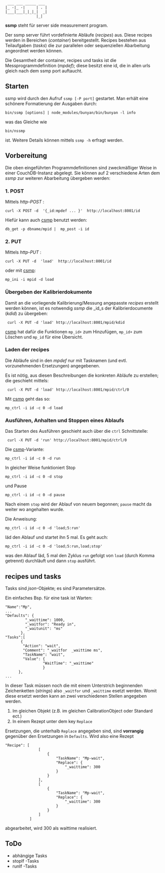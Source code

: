 ```
 ___ ___ _____ ___ 
|_ -|_ -|     | . |
|___|___|_|_|_|  _|
              |_|

```


__ssmp__ steht für  server side measurement program.

Der ssmp server führt vordefinierte Abläufe (_recipes_) aus. Diese recipes
werden in Bereichen (_container_) bereitgestellt. Recipes bestehen
aus Teilaufgaben (_tasks_) die zur  parallelen oder sequenziellen
Abarbeitung angeordnet werden können.

Die Gesamtheit der container, recipes und tasks ist die Messprogrammdefinition
(_mpdef_);
diese besitzt eine id, die in allen urls gleich nach dem ssmp port auftaucht.

## Starten

ssmp wird durch den Aufruf ```ssmp [-P port]``` gestartet. Man erhält
eine schönere Formatierung der Ausgaben durch:
```
bin/ssmp [options] | node_modules/bunyan/bin/bunyan -l info
```
was das Gleiche wie
```
bin/nssmp
```
ist. Weitere Details können mittels ```ssmp -h``` erfragt werden.

## Vorbereitung

Die oben eingeführten  Programmdefinitionen  sind zweckmäßiger
Weise in einer CouchDB-Instanz abgelegt. Sie können auf 2 
verschiedene Arten dem _ssmp_ zur weiteren Abarbeitung übergeben werden:

### 1. POST

Mittels _http-POST_ : 

```
curl -X POST -d  '{_id:mpdef ... }'  http://localhost:8001/id
```

Hiefür kann auch [csmp](https://github.com/wactbprot/csmp) benutzt werden:

```
db_get -p dbname/mpid |  mp_post -i id 
```

### 2. PUT


Mittels _http-PUT_ : 

```
curl -X PUT -d  'load'  http://localhost:8001/id
```

oder mit [csmp](https://github.com/wactbprot/csmp):


``` 
mp_ini -i mpid -d load
```
### Übergeben der Kalibrierdokumente

Damit an die vorliegende Kalibrierung/Messung angepasste 
_recipes_ erstellt werden können,
ist es notwendig _ssmp_ die _id_s der Kalibrierdocumente (_kdid_) 
zu übergeben: 

```
 curl -X PUT -d 'load' http://localhost:8001/mpid/kdid
```

[csmp](https://github.com/wactbprot/csmp) hat dafür die Funktionen 
```mp_id+``` zum Hinzufügen, ```mp_id+``` zum Löschen und ```mp_id```
für eine Übersicht.


### Laden der recipes

Die Abläufe sind in den _mpdef_ nur mit Tasknamen
(und evtl. vorzunehmenden Ersetzungen) angegebenen.

Es ist nötig, aus diesen Beschreibungen die konkreten
Abläufe zu erstellen; die geschieht mittels:

```
 curl -X PUT -d 'load' http://localhost:8001/mpid/ctrl/0
```

Mit  [csmp](https://github.com/wactbprot/csmp) geht das so:

```
mp_ctrl -i id -c 0 -d load
```

### Ausführen, Anhalten und Stoppen eines Ablaufs

Das Starten des Ausführen geschieht auch über die ```ctrl``` Schnittstelle:

```
 curl -X PUT -d 'run' http://localhost:8001/mpid/ctrl/0
```

Die  [csmp](https://github.com/wactbprot/csmp)-Variante:

```
mp_ctrl -i id -c 0 -d run
```

In gleicher Weise funktioniert Stop

```
mp_ctrl -i id -c 0 -d stop
```

und Pause

```
mp_ctrl -i id -c 0 -d pause
```

Nach einem ```stop``` wird der Ablauf von neuem begonnen;
```pause``` macht da weiter wo angehalten wurde.

Die  Anweisung:

```
mp_ctrl -i id -c 0 -d 'load;5:run'
```

läd den Ablauf und startet ihn 5 mal. Es geht auch:

```
mp_ctrl -i id -c 0 -d 'load;5:run,load;stop'
```

was den Ablauf läd, 5 mal den Zyklus ```run``` gefolgt von ```load``` 
(durch Komma getrennt) durchläuft und dann ```stop``` ausführt.  


## recipes und tasks

Tasks sind _json_-Objekte; es sind Parametersätze.

Ein einfaches Bsp. für eine task ist Warten:

```
"Name":"Mp",
...
"Defaults": {
         "_waittime": 1000,
         "_waitfor": "Ready in",
         "_waitunit": "ms"
       },
"Tasks":[
	   {
	    "Action": "wait",
		"Comment": "_waitfor  _waittime ms",
		"TaskName": "wait",
	    "Value": {
	             "WaitTime": "_waittime"
                 } 
      },
...
```
In dieser Task müssen noch die mit einem Unterstrich 
beginnenden Zeichenketten (_strings_) also  ```_waitfor``` und
```_waittime``` esetzt werden. Womit diese ersetzt werden kann an zwei
verschiedenen Stellen angegeben werden.
1. Im gleichen Objekt (z.B. im gleichen CalibrationObject oder Standard ect.)
2. In einem Rezept unter dem key ```Replace```

Ersetzungen, die unterhalb ```Replace``` angegeben sind, sind __vorrangig__ 
gegenüber den Ersetzungen in ```Defaults```. Wird 
also eine Rezept 

```
"Recipe": [
               [
                   {
                       "TaskName": "Mp-wait",
                       "Replace": {
                           "_waittime": 300
                       }
                   }
               ],
               [
                   {
                       "TaskName": "Mp-wait",
                       "Replace": {
                           "_waittime": 300
                       }
                   }
               ]
           ]
```
abgearbeitet, wird 300 als waittime realisiert.
	

## ToDo

* abhängige Tasks
* stopIf -Tasks
* runIf -Tasks
